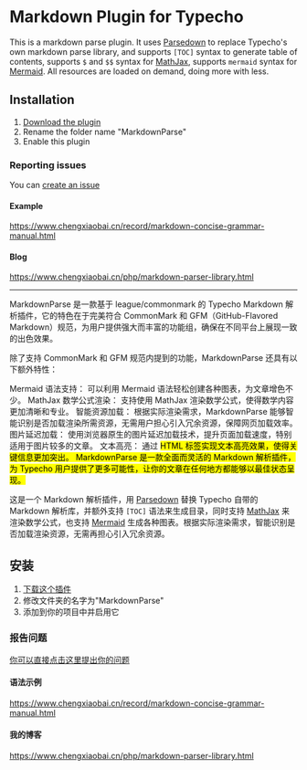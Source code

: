 Markdown Plugin for Typecho
=========================

This is a markdown parse plugin. 
It uses [Parsedown](https://github.com/erusev/parsedown) to replace Typecho's own markdown parse library, and supports `[TOC]` syntax to generate table of contents, supports `$` and `$$` syntax for [MathJax](https://www.mathjax.org), supports `mermaid` syntax for [Mermaid](https://mermaid-js.github.io/mermaid/#/). All resources are loaded on demand, doing more with less.

## Installation

1. [Download the plugin](https://github.com/mrgeneralgoo/typecho-markdown/archive/master.zip)
2. Rename the folder name "MarkdownParse"
3. Enable this plugin

### Reporting issues

You can [create an issue](https://github.com/mrgeneralgoo/typecho-markdown/issues/new)

####  Example

https://www.chengxiaobai.cn/record/markdown-concise-grammar-manual.html

####  Blog

https://www.chengxiaobai.cn/php/markdown-parser-library.html

------

MarkdownParse 是一款基于 league/commonmark 的 Typecho Markdown 解析插件，它的特色在于完美符合 CommonMark 和 GFM（GitHub-Flavored Markdown）规范，为用户提供强大而丰富的功能组，确保在不同平台上展现一致的出色效果。

除了支持 CommonMark 和 GFM 规范内提到的功能，MarkdownParse 还具有以下额外特性：

Mermaid 语法支持： 可以利用 Mermaid 语法轻松创建各种图表，为文章增色不少。
MathJax 数学公式渲染： 支持使用 MathJax 渲染数学公式，使得数学内容更加清晰和专业。
智能资源加载： 根据实际渲染需求，MarkdownParse 能够智能识别是否加载渲染所需资源，无需用户担心引入冗余资源，保障网页加载效率。
图片延迟加载： 使用浏览器原生的图片延迟加载技术，提升页面加载速度，特别适用于图片较多的文章。
文本高亮： 通过 <mark> HTML 标签实现文本高亮效果，使得关键信息更加突出。
MarkdownParse 是一款全面而灵活的 Markdown 解析插件，为 Typecho 用户提供了更多可能性，让你的文章在任何地方都能够以最佳状态呈现。

这是一个 Markdown 解析插件，用 [Parsedown](https://github.com/erusev/parsedown) 替换 Typecho 自带的 Markdown 解析库，并额外支持 `[TOC]` 语法来生成目录，同时支持 [MathJax](https://www.mathjax.org) 来渲染数学公式，也支持 [Mermaid](https://mermaid-js.github.io/mermaid/#/) 生成各种图表。根据实际渲染需求，智能识别是否加载渲染资源，无需再担心引入冗余资源。

## 安装

1. [下载这个插件](https://github.com/mrgeneralgoo/typecho-markdown/archive/master.zip)
2. 修改文件夹的名字为"MarkdownParse"
3. 添加到你的项目中并启用它

### 报告问题

[你可以直接点击这里提出你的问题](https://github.com/mrgeneralgoo/typecho-markdown/issues/new)

####  语法示例

https://www.chengxiaobai.cn/record/markdown-concise-grammar-manual.html

#### 我的博客

https://www.chengxiaobai.cn/php/markdown-parser-library.html